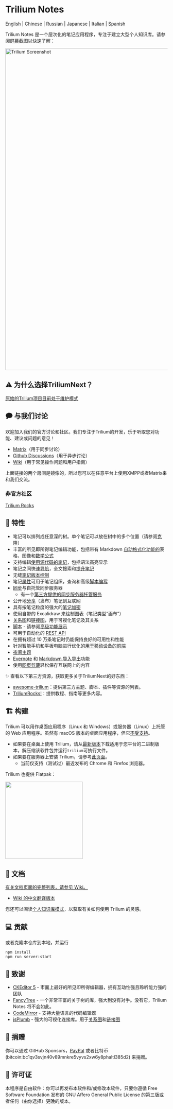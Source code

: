 # Trilium Notes

[English](./README.md) | [Chinese](./README-ZH_CN.md) | [Russian](./README.ru.md) | [Japanese](./README.ja.md) | [Italian](./README.it.md) | [Spanish](./README.es.md)

Trilium Notes 是一个层次化的笔记应用程序，专注于建立大型个人知识库。请参阅[屏幕截图](https://triliumnext.github.io/Docs/Wiki/screenshot-tour)以快速了解：

<a href="https://triliumnext.github.io/Docs/Wiki/screenshot-tour"><img src="https://github.com/TriliumNext/Docs/blob/main/Wiki/images/screenshot.png?raw=true" alt="Trilium Screenshot" width="1000"></a>

## ⚠️ 为什么选择TriliumNext？

[原始的Trilium项目目前处于维护模式](https://github.com/TriliumNext/Trilium/issues/4620)

## 🗭 与我们讨论

欢迎加入我们的官方讨论和社区。我们专注于Trilium的开发，乐于听取您对功能、建议或问题的意见！

- [Matrix](https://matrix.to/#/#triliumnext:matrix.org)（用于同步讨论）
- [Github Discussions](https://github.com/TriliumNext/Trilium/discussions)（用于异步讨论）
- [Wiki](https://triliumnext.github.io/Docs/)（用于常见操作问题和用户指南）

上面链接的两个房间是镜像的，所以您可以在任意平台上使用XMPP或者Matrix来和我们交流。

### 非官方社区

[Trilium Rocks](https://discord.gg/aqdX9mXX4r)

## 🎁 特性

* 笔记可以排列成任意深的树。单个笔记可以放在树中的多个位置（请参阅[克隆](https://triliumnext.github.io/Docs/Wiki/cloning-notes)）
* 丰富的所见即所得笔记编辑功能，包括带有 Markdown [自动格式化功能的](https://triliumnext.github.io/Docs/Wiki/text-notes#autoformat)表格，图像和[数学公式](https://triliumnext.github.io/Docs/Wiki/text-notes#math-support)
* 支持编辑[使用源代码的笔记](https://triliumnext.github.io/Docs/Wiki/code-notes)，包括语法高亮显示
* 笔记之间快速[导航](https://triliumnext.github.io/Docs/Wiki/note-navigation)，全文搜索和[提升笔记](https://triliumnext.github.io/Docs/Wiki/note-hoisting)
* 无缝[笔记版本控制](https://triliumnext.github.io/Docs/Wiki/note-revisions)
* 笔记[属性](https://triliumnext.github.io/Docs/Wiki/attributes)可用于笔记组织，查询和高级[脚本编写](https://triliumnext.github.io/Docs/Wiki/scripts)
* [同步](https://triliumnext.github.io/Docs/Wiki/synchronization)与自托管同步服务器
  * 有一个[第三方提供的同步服务器托管服务](https://trilium.cc/paid-hosting)
* 公开地[分享](https://triliumnext.github.io/Docs/Wiki/sharing)（发布）笔记到互联网
* 具有按笔记粒度的强大的[笔记加密](https://triliumnext.github.io/Docs/Wiki/protected-notes)
* 使用自带的 Excalidraw 来绘制图表（笔记类型“画布”）
* [关系图](https://triliumnext.github.io/Docs/Wiki/relation-map)和[链接图](https://triliumnext.github.io/Docs/Wiki/link-map)，用于可视化笔记及其关系
* [脚本](https://triliumnext.github.io/Docs/Wiki/scripts) - 请参阅[高级功能展示](https://triliumnext.github.io/Docs/Wiki/advanced-showcases)
* 可用于自动化的 [REST API](https://triliumnext.github.io/Docs/Wiki/etapi)
* 在拥有超过 10 万条笔记时仍能保持良好的可用性和性能
* 针对智能手机和平板电脑进行优化的[用于移动设备的前端](https://triliumnext.github.io/Docs/Wiki/mobile-frontend)
* [夜间主题](https://triliumnext.github.io/Docs/Wiki/themes)
* [Evernote](https://triliumnext.github.io/Docs/Wiki/evernote-import) 和 [Markdown 导入导出](https://triliumnext.github.io/Docs/Wiki/markdown)功能
* 使用[网页剪藏](https://triliumnext.github.io/Docs/Wiki/web-clipper)轻松保存互联网上的内容

✨ 查看以下第三方资源，获取更多关于TriliumNext的好东西：

- [awesome-trilium](https://github.com/Nriver/awesome-trilium)：提供第三方主题、脚本、插件等资源的列表。
- [TriliumRocks!](https://trilium.rocks/)：提供教程、指南等更多内容。

## 🏗 构建

Trilium 可以用作桌面应用程序（Linux 和 Windows）或服务器（Linux）上托管的 Web 应用程序。虽然有 macOS 版本的桌面应用程序，但它[不受支持](https://triliumnext.github.io/Docs/Wiki/faq#mac-os-support)。

* 如果要在桌面上使用 Trilium，请从[最新版本](https://github.com/TriliumNext/Trilium/releases/latest)下载适用于您平台的二进制版本，解压缩该软件包并运行`trilium`可执行文件。
* 如果要在服务器上安装 Trilium，请参考[此页面](https://triliumnext.github.io/Docs/Wiki/server-installation)。
  * 当前仅支持（测试过）最近发布的 Chrome 和 Firefox 浏览器。

Trilium 也提供 Flatpak：

[<img width="240" src="https://flathub.org/assets/badges/flathub-badge-en.png">](https://flathub.org/apps/details/com.github.zadam.trilium)

## 📝 文档

[有关文档页面的完整列表，请参见 Wiki。](https://triliumnext.github.io/Docs/)

* [Wiki 的中文翻译版本](https://github.com/baddate/trilium/wiki/)

您还可以阅读[个人知识库模式](https://triliumnext.github.io/Docs/Wiki/patterns-of-personal-knowledge)，以获取有关如何使用 Trilium 的灵感。

## 💻 贡献


或者克隆本仓库到本地，并运行

```shell
npm install
npm run server:start
```

## 👏 致谢

* [CKEditor 5](https://github.com/ckeditor/ckeditor5) - 市面上最好的所见即所得编辑器，拥有互动性强且聆听能力强的团队
* [FancyTree](https://github.com/mar10/fancytree) - 一个非常丰富的关于树的库，强大到没有对手。没有它，Trilium Notes 将不会如此。
* [CodeMirror](https://github.com/codemirror/CodeMirror) - 支持大量语言的代码编辑器
* [jsPlumb](https://github.com/jsplumb/jsplumb) - 强大的可视化连接库。用于[关系图](https://triliumnext.github.io/Docs/Wiki/relation-map)和[链接图](https://triliumnext.github.io/Docs/Wiki/link-map)

## 🤝 捐赠

你可以通过 GitHub Sponsors，[PayPal](https://paypal.me/za4am) 或者比特币 (bitcoin:bc1qv3svjn40v89mnkre5vyvs2xw6y8phaltl385d2) 来捐赠。

## 🔑 许可证

本程序是自由软件：你可以再发布本软件和/或修改本软件，只要你遵循 Free Software Foundation 发布的 GNU Affero General Public License 的第三版或者任何（由你选择）更晚的版本。
